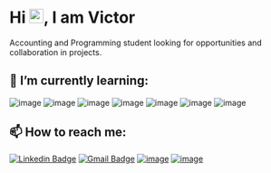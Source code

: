 <h1 align = "justify"> Hi <img src="https://media.giphy.com/media/hvRJCLFzcasrR4ia7z/giphy.gif" width="25px">, I am Victor</h1>

Accounting and Programming student looking for opportunities and collaboration in projects.

## 🌱 I’m currently learning:

![image](https://img.shields.io/badge/JavaScript-323330?style=flat-square&logo=javascript&logoColor=F7DF1E)
![image](https://img.shields.io/badge/PHP-777BB4?style=flat-square&logo=php&logoColor=white)
![image](https://img.shields.io/badge/Node.js-43853D?style=flat-square&logo=node.js&logoColor=white)
![image](https://img.shields.io/badge/React-20232A?style=flat-square&logo=react&logoColor=61DAFB)
![image](https://img.shields.io/badge/Vue.js-35495E?style=flat-square&logo=vue-dot-js&logoColor=4FC08D)
![image](https://img.shields.io/badge/Codeigniter-EF4223?style=flat-square&logo=codeigniter&logoColor=white)
![image](https://img.shields.io/badge/PostgreSQL-316192?style=flat-square&logo=postgresql&logoColor=white)


## 📫 How to reach me: 

[![Linkedin Badge](https://img.shields.io/badge/-Victor%20Santos-blue?style=flat-square&logo=Linkedin&logoColor=white&link=https://www.linkedin.com/in/victor-santss/)](https://www.linkedin.com/in/victor-santss/)
[![Gmail Badge](https://img.shields.io/badge/-victords895@gmail.com-D14836?style=flat-square&logo=Gmail&logoColor=white&link=mailto:victords895@gmail.com)](mailto:victords895@gmail.com)
[![image](https://img.shields.io/badge/WhatsApp-25D366?style=flat-square&logo=whatsapp&logoColor=white&link=https://bit.ly/32enRma)](https://bit.ly/32enRma)
[![image](https://img.shields.io/badge/website-000000?style=flat-square&logo=About.me&logoColor=white&link=https://victorsantss.vercel.app/)](https://victorsantss.vercel.app/)
